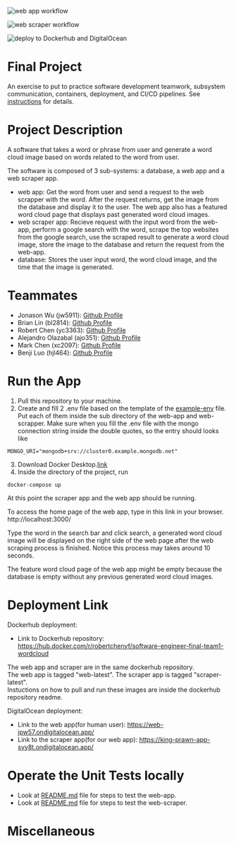 ![web app workflow](https://github.com/software-students-fall2022/final-project-team1-finalproject/actions/workflows/web-app.yml/badge.svg)

![web scraper workflow](https://github.com/software-students-fall2022/final-project-team1-finalproject/actions/workflows/web-scraper.yml/badge.svg)

![deploy to Dockerhub and DigitalOcean](https://github.com/software-students-fall2022/final-project-team1-finalproject/actions/workflows/docker-image.yml/badge.svg)
# Final Project

An exercise to put to practice software development teamwork, subsystem communication, containers, deployment, and CI/CD pipelines. See [instructions](./instructions.md) for details.

# Project Description
A software that takes a word or phrase from user and generate a word cloud image based on words related to the word from user. 

The software is composed of 3 sub-systems: a database, a web app and a web scraper app. 

* web app: Get the word from user and send a request to the web scrapper with the word. After the request returns, get the image from the database and display it to the user. The web app also has a featured word cloud page that displays past generated word cloud images.
* web scraper app: Recieve request with the input word from the web-app, perform a google search with the word, scrape the top websites from the google search, use the scraped result to generate a word cloud image, store the image to the database and return the request from the web-app. 
* database: Stores the user input word, the word cloud image, and the time that the image is generated. 

# Teammates

* Jonason Wu (jw5911): [Github Profile](https://github.com/JonasonWu)
* Brian Lin (bl2814): [Github Profile](https://github.com/blin007)
* Robert Chen (yc3363): [Github Profile](https://github.com/RobertChenYF)
* Alejandro Olazabal (ajo351): [Github Profile](https://github.com/aleolazabal)
* Mark Chen (xc2097): [Github Profile](https://github.com/markizenlee)
* Benji Luo (hjl464): [Github Profile](https://github.com/BenjiLuo) 

# Run the App
1. Pull this repository to your machine.
2. Create and fill 2 .env file based on the template of the [example-env](./example-env) file. Put each of them inside the sub directory of the web-app and web-scrapper. Make sure when you fill the .env file with the mongo connection string inside the double quotes, so the entry should looks like 
```
MONGO_URI="mongodb+srv://cluster0.example.mongodb.net"
```
3. Download Docker Desktop.[link](https://www.docker.com/)
4. Inside the directory of the project, run
```
docker-compose up
```

At this point the scraper app and the web app should be running. <br>

To access the home page of the web app, type in this link in your browser. http://localhost:3000/ <br>

Type the word in the search bar and click search, a generated word cloud image will be displayed on the right side of the web page after the web scraping process is finished. Notice this process may takes around 10 seconds. <br>

The feature word cloud page of the web app might be empty because the database is empty without any previous generated word cloud images. <br>

# Deployment Link

Dockerhub deployment:
* Link to Dockerhub repository: https://hub.docker.com/r/robertchenyf/software-engineer-final-team1-wordcloud

The web app and scraper are in the same dockerhub repository. <br>
The web app is tagged "web-latest". The scraper app is tagged "scraper-latest". <br>
Instuctions on how to pull and run these images are inside the dockerhub repository readme. 

DigitalOcean deployment:
* Link to the web app(for human user): https://web-jpw57.ondigitalocean.app/
* Link to the scraper app(for our web app): https://king-prawn-app-svy8t.ondigitalocean.app/

# Operate the Unit Tests locally
* Look at [README.md](./web-app/tests) file for steps to test the web-app.
* Look at [README.md](./web-scraper/tests) file for steps to test the web-scraper.

# Miscellaneous
